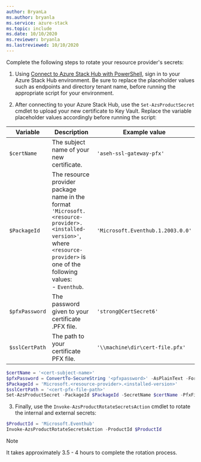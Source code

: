 ```yaml
---
author: BryanLa
ms.author: bryanla
ms.service: azure-stack
ms.topic: include
ms.date: 10/10/2020
ms.reviewer: bryanla
ms.lastreviewed: 10/10/2020
---
```


Complete the following steps to rotate your resource provider's secrets:

1. Using [Connect to Azure Stack Hub with PowerShell](../operator/azure-stack-powershell-configure-admin.md), sign in to your Azure Stack Hub environment. Be sure to replace the placeholder values such as endpoints and directory tenant name, before running the appropriate script for your environment.

2. After connecting to your Azure Stack Hub, use the `Set-AzsProductSecret` cmdlet to upload your new certificate to Key Vault. Replace the variable placeholder values accordingly before running the script:

| Variable | Description | Example value |
| -------- | ----------- | --------------|
| `$certName` | The subject name of your new certificate. | `'aseh-ssl-gateway-pfx'` |
| `$PackageId` | The resource provider package name in the format `'Microsoft.<resource-provider>.<installed-version>'`, where `<resource-provider>` is one of the following values:<br>- `Eventhub`. | `'Microsoft.Eventhub.1.2003.0.0'` |
| `$pfxPassword` | The password given to your certificate .PFX file. | `'strong@CertSecret6'` |
| `$sslCertPath` | The path to your certificate PFX file. | `'\\machine\dir\cert-file.pfx'` |

```powershell
$certName = '<cert-subject-name>' 
$pfxPassword = ConvertTo-SecureString '<pfxpassword>' -AsPlainText -Force   
$PackageId = 'Microsoft.<resource-provider>.<installed-version>'
$sslCertPath = '<cert-pfx-file-path>'
Set-AzsProductSecret -PackageId $PackageId -SecretName $certName -PfxFileName $sslCertPath -PfxPassword $pfxPassword -Force
```
3. Finally, use the `Invoke-AzsProductRotateSecretsAction` cmdlet to rotate the internal and external secrets:

```powershell
$ProductId = 'Microsoft.Eventhub'
Invoke-AzsProductRotateSecretsAction -ProductId $ProductId
```

> [!NOTE]
> It takes approximately 3.5 - 4 hours to complete the rotation process.

